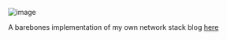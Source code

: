 ![image](https://github.com/user-attachments/assets/81508e18-7a46-4e25-91f9-8d4a518371cd)

A barebones implementation of my own network stack blog [here](https://karan.engineer/Actionable%20Rust/I%20Built%20the%20Internet%20From%20Scratch%20(So%20You%20Don%E2%80%99t%20Have%20To)/)
